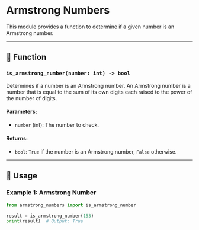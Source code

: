 # Armstrong Numbers

This module provides a function to determine if a given number is an Armstrong number.

---

## 📝 Function

### `is_armstrong_number(number: int) -> bool`

Determines if a number is an Armstrong number. An Armstrong number is a number that is equal to the sum of its own digits each raised to the power of the number of digits.

#### Parameters:
- `number` (int): The number to check.

#### Returns:
- `bool`: `True` if the number is an Armstrong number, `False` otherwise.

---

## 🚀 Usage

### Example 1: Armstrong Number
```python
from armstrong_numbers import is_armstrong_number

result = is_armstrong_number(153)
print(result)  # Output: True